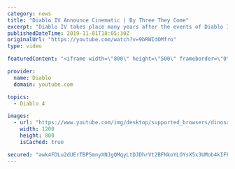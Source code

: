 ```yaml
---
category: news
title: "Diablo IV Announce Cinematic | By Three They Come"
excerpt: "Diablo IV takes place many years after the events of Diablo III, after millions have been slaughtered by the actions of the High ..."
publishedDateTime: 2019-11-01T18:05:30Z
originalUrl: "https://youtube.com/watch?v=9bRWIdOMfro"
type: video

featuredContent: "<iframe width=\"800\" height=\"500\" frameborder=\"0\" src=\"https://www.youtube.com/embed/9bRWIdOMfro\" allow=\"accelerometer; autoplay; encrypted-media; gyroscope; picture-in-picture\" allowfullscreen></iframe>"

provider:
  name: Diablo
  domain: youtube.com

topics:
  - Diablo 4

images:
  - url: "https://www.youtube.com/img/desktop/supported_browsers/dinosaur.png"
    width: 1200
    height: 800
    isCached: true

secured: "awk4FDLu2dUErTBPSmnyXNJgQMqyLtDJDhrVt2BFNkoYLOYsX5x3UMob4kIFPG6DWB8WGFK6+ybZSvGD1/LEKgsAF7n9trUNRbnHkhEVQDxBZP8Bjp2q7GXAmOBTpH2D6GsTFwZ6MQ8sYiqWoF38zsXTrrP73RTUML6IcDDLWrXyG6PgTWhkL032E7jlN0T2meU5Y7koYMdBELNvoVYI/ovAZ+KzYGlHubunPGZUUNqyz+814OT0eA4GiHAYCviE4v1oUAgWukd10nLXMfdBNasKrefSWNJeullESWK/6U4h91RytqI3Dn/WnbZwZ7XOL1KAIvvB+T6nv1n+osqGWE9PUqsX0ttTM5zVnTcVLgi4Ne2lCMIXiDvKRznRN/5GeQgPtIgYlicoFGraj4MrE5+kFP/uA56R2ZgJNTa/d27tBazRn1cBOCLXSK8DDUFS;egmFSqZeIEIVpcoEc0XJtA=="
---
```


